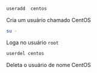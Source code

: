 ```bash
useradd  centos
```
Cria um usuário chamado CentOS

```sh
su -
```
Loga no usuário ``root``

```sh
userdel centos
```
Deleta o usuário de nome CentOS



